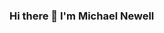### Hi there 👋 I'm Michael Newell

<!--
**Newell212/Newell212** is a ✨ _special_ ✨ repository because its `README.md` (this file) appears on your GitHub profile.

Here are some ideas to get you started:


- 🌱 I’m currently learning Javascript and React from Bloomtech Institute of Technology
- 💬 Ask me about history and I'll talk your ear off
- 📫 How to reach me: <a href="mailto:michael.newell212@gmail.com">Email</a>
- 😄 Pronouns: ...
- ⚡ Fun fact: ...
-->
